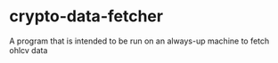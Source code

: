 # crypto-data-fetcher
A program that is intended to be run on an always-up machine to fetch ohlcv data
